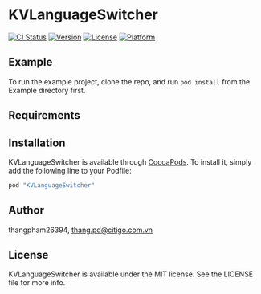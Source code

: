 # KVLanguageSwitcher

[![CI Status](http://img.shields.io/travis/thangpham26394/KVLanguageSwitcher.svg?style=flat)](https://travis-ci.org/thangpham26394/KVLanguageSwitcher)
[![Version](https://img.shields.io/cocoapods/v/KVLanguageSwitcher.svg?style=flat)](http://cocoapods.org/pods/KVLanguageSwitcher)
[![License](https://img.shields.io/cocoapods/l/KVLanguageSwitcher.svg?style=flat)](http://cocoapods.org/pods/KVLanguageSwitcher)
[![Platform](https://img.shields.io/cocoapods/p/KVLanguageSwitcher.svg?style=flat)](http://cocoapods.org/pods/KVLanguageSwitcher)

## Example

To run the example project, clone the repo, and run `pod install` from the Example directory first.

## Requirements

## Installation

KVLanguageSwitcher is available through [CocoaPods](http://cocoapods.org). To install
it, simply add the following line to your Podfile:

```ruby
pod "KVLanguageSwitcher"
```

## Author

thangpham26394, thang.pd@citigo.com.vn

## License

KVLanguageSwitcher is available under the MIT license. See the LICENSE file for more info.
